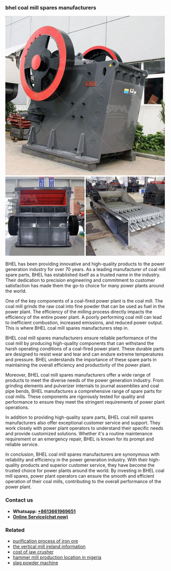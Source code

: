 <h3>bhel coal mill spares manufacturers</h3><img src='1708589220.jpg' alt=''><p>BHEL has been providing innovative and high-quality products to the power generation industry for over 70 years. As a leading manufacturer of coal mill spare parts, BHEL has established itself as a trusted name in the industry. Their dedication to precision engineering and commitment to customer satisfaction has made them the go-to choice for many power plants around the world.</p><p>One of the key components of a coal-fired power plant is the coal mill. The coal mill grinds the raw coal into fine powder that can be used as fuel in the power plant. The efficiency of the milling process directly impacts the efficiency of the entire power plant. A poorly performing coal mill can lead to inefficient combustion, increased emissions, and reduced power output. This is where BHEL coal mill spares manufacturers step in.</p><p>BHEL coal mill spares manufacturers ensure reliable performance of the coal mill by producing high-quality components that can withstand the harsh operating conditions of a coal-fired power plant. These durable parts are designed to resist wear and tear and can endure extreme temperatures and pressure. BHEL understands the importance of these spare parts in maintaining the overall efficiency and productivity of the power plant.</p><p>Moreover, BHEL coal mill spares manufacturers offer a wide range of products to meet the diverse needs of the power generation industry. From grinding elements and pulverizer internals to journal assemblies and coal pipe bends, BHEL manufactures a comprehensive range of spare parts for coal mills. These components are rigorously tested for quality and performance to ensure they meet the stringent requirements of power plant operations.</p><p>In addition to providing high-quality spare parts, BHEL coal mill spares manufacturers also offer exceptional customer service and support. They work closely with power plant operators to understand their specific needs and provide customized solutions. Whether it's a routine maintenance requirement or an emergency repair, BHEL is known for its prompt and reliable service.</p><p>In conclusion, BHEL coal mill spares manufacturers are synonymous with reliability and efficiency in the power generation industry. With their high-quality products and superior customer service, they have become the trusted choice for power plants around the world. By investing in BHEL coal mill spares, power plant operators can ensure the smooth and efficient operation of their coal mills, contributing to the overall performance of the power plant.</p><h3>Contact us</h3><ul><li><strong>Whatsapp:&nbsp;<a href="https://wa.me/8613661969651">+8613661969651</a></strong></li><li><a href="https://swt.shibang-china.com/?git&amp;zhl&amp;bhel coal mill spares manufacturers"><strong>Online Service(chat now)</strong></a></li></ul><h3>Related</h3><ul><li><a href='purification process of iron ore.md'>purification process of iron ore</a></li><li><a href='the vertical mill ireland information.md'>the vertical mill ireland information</a></li><li><a href='cost of jaw crusher.md'>cost of jaw crusher</a></li><li><a href='hammer mill production location in nigeria.md'>hammer mill production location in nigeria</a></li><li><a href='slag powder machine.md'>slag powder machine</a></li></ul>